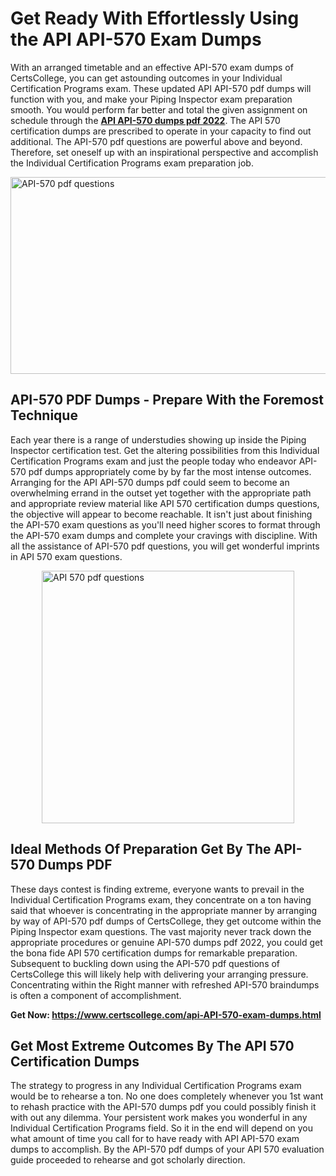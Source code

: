 <h1><strong>Get Ready With Effortlessly Using the API API-570 Exam Dumps&nbsp;</strong></h1>
<p><span style="font-weight: 400;">With an arranged timetable and an effective  API-570 exam dumps of CertsCollege, you can get astounding outcomes in your Individual Certification Programs exam. These updated API API-570 pdf dumps will function with you, and make your Piping Inspector exam preparation smooth. You would perform far better and total the given assignment on schedule through the <strong><a href="https://www.certscollege.com/api-API-570-exam-dumps.html">API API-570 dumps pdf 2022</a></strong>. The API 570 certification dumps are prescribed to operate in your capacity to find out additional. The  API-570 pdf questions are powerful above and beyond. Therefore, set oneself up with an inspirational perspective and accomplish the Individual Certification Programs exam preparation job.&nbsp;</span></p>
<p><span style="font-weight: 400;"><img style="display: block; margin-left: auto; margin-right: auto;" src="https://i.ibb.co/CPDK3ps/Yellow-and-Blue-Initiative-Blog-Banner.png" alt="API-570 pdf questions" width="559" height="315" /></span></p>
<h2><strong>API-570 PDF Dumps - Prepare With the Foremost Technique</strong></h2>
<p><span style="font-weight: 400;">Each year there is a range of understudies showing up inside the Piping Inspector certification test. Get the altering possibilities from this Individual Certification Programs exam and just the people today who endeavor API-570 pdf dumps appropriately come by by far the most intense outcomes. Arranging for the API API-570 dumps pdf could seem to become an overwhelming errand in the outset yet together with the appropriate path and appropriate review material like API 570 certification dumps questions, the objective will appear to become reachable. It isn't just about finishing the API-570 exam questions as you'll need higher scores to format through the API-570 exam dumps and complete your cravings with discipline. With all the assistance of API-570 pdf questions, you will get wonderful imprints in API 570 exam questions.</span></p>
<p><span style="font-weight: 400;"><a href="https://tinyurl.com/784u8y2p"><img style="display: block; margin-left: auto; margin-right: auto;" src="https://i.ibb.co/9tMrhdY/Teacher-Appreciation-Invitation.png" alt="API 570 pdf questions " width="404" height="404" /></a></span></p>
<h2><strong>Ideal Methods Of Preparation Get By The API-570 Dumps PDF</strong></h2>
<p><span style="font-weight: 400;">These days contest is finding extreme, everyone wants to prevail in the Individual Certification Programs exam, they concentrate on a ton having said that whoever is concentrating in the appropriate manner by arranging by way of API-570 pdf dumps of CertsCollege, they get outcome within the Piping Inspector exam questions. The vast majority never track down the appropriate procedures or genuine API-570 dumps pdf 2022, you could get the bona fide API 570 certification dumps for remarkable preparation. Subsequent to buckling down using the  API-570 pdf questions of CertsCollege this will likely help with delivering your arranging pressure. Concentrating within the Right manner with refreshed API-570 braindumps is often a component of accomplishment.</span></p>
<p><span style="font-weight: 400;"><strong>Get Now: <a href="https://www.certscollege.com/api-API-570-exam-dumps.html">https://www.certscollege.com/api-API-570-exam-dumps.html</a></strong></span></p>
<h2><strong>Get Most Extreme Outcomes By The API 570 Certification Dumps</strong></h2>
<p><span style="font-weight: 400;">The strategy to progress in any Individual Certification Programs exam would be to rehearse a ton. No one does completely whenever you 1st want to rehash practice with the API-570 dumps pdf you could possibly finish it with out any dilemma. Your persistent work makes you wonderful in any Individual Certification Programs field. So it in the end will depend on you what amount of time you call for to have ready with API API-570 exam dumps to accomplish. By the API-570 pdf dumps of your API 570 evaluation guide proceeded to rehearse and got scholarly direction.</span></p>
